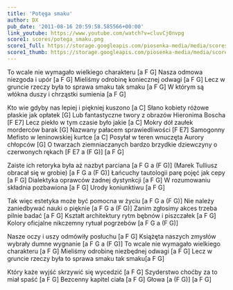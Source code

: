 ```yaml
---
title: 'Potęga smaku'
author: DX
pub_date: '2011-08-16 20:59:58.585566+00:00'
link_youtube: https://www.youtube.com/watch?v=cluvCj0nvpg
score1: scores/potega_smaku.png
score1_full: https://storage.googleapis.com/piosenka-media/media/scores/potega_smaku.png
score1_thumb: https://storage.googleapis.com/piosenka-media/media/scores/potega_smaku.png.180x0_q85_upscale.jpg
---
```


To wcale nie wymagało wielkiego charakteru [a F G]
Nasza odmowa niezgoda i upór [a F G]
Mieliśmy odrobinę koniecznej odwagi [a F G]
Lecz w gruncie rzeczy była to sprawa smaku tak smaku [a F G]
W którym są włókna duszy i chrząstki sumienia [a F G]

Kto wie gdyby nas lepiej i piękniej kuszono [a C]
Słano kobiety różowe płaskie jak opłatek [G]
Lub fantastyczne twory z obrazów Hieronima Boscha [F E7]
Lecz piekło w tym czasie było jakie [a C]
Mokry dół zaułek morderców barak [G]
Nazwany pałacem sprawiedliwości [F E7]
Samogonny Mefisto w leninowskiej kurtce [a C]
Posyłał w teren wnuczęta Aurory chłopców [G]
O twarzach ziemniaczanych bardzo brzydkie dziewczyny o czerwonych rękach [F E7 a (F G)]
 [a F G]

Zaiste ich retoryka była aż nazbyt parciana [a F G a (F G)]
(Marek Tulliusz obracał się w grobie) [a F G a (F G)]
Łańcuchy tautologii parę pojęć jak cepy [a F G]
Dialektyka oprawców żadnej dystynkcji  [a F G]
W rozumowaniu składnia pozbawiona [a F G]
Urody koniunktiwu [a F G]

Tak więc estetyka może być pomocna w życiu [a F G a (F G)]
Nie należy zaniedbywać nauki o pięknie [a F G a (F G)]
Zanim zgłosimy akces trzeba pilnie badać [a F G]
Kształt architektury rytm bębnów i piszczałek [a F G]
Kolory oficjalne nikczemny rytuał pogrzebów [a F G a (F G)]

Nasze oczy i uszy odmówiły posłuchu [a F G]
Książęta naszych zmysłów wybrały dumne wygnanie [a F G a (F G)] 
To wcale nie wymagało wielkiego charakteru [a F G]
Mieliśmy odrobinę niezbędnej odwagi [a F G]
Lecz w gruncie rzeczy była to sprawa smaku tak smaku[a F G]

Który każe wyjść skrzywić się wycedzić [a F G]
Szyderstwo choćby za to miał spaść [a F G]
Bezcenny kapitel ciała [a F G]
Głowa [a (F G)]
[a F G]